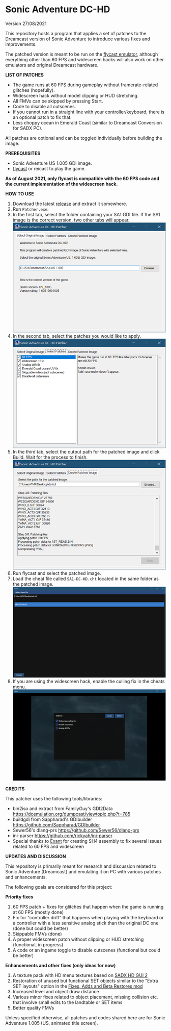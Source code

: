 # Sonic Adventure DC-HD

Version 27/08/2021

This repository hosts a program that applies a set of patches to the Dreamcast version of Sonic Adventure to introduce various fixes and improvements.

The patched version is meant to be run on the [flycast emulator](https://flyinghead.github.io/flycast-builds), although everything other than 60 FPS and widescreen hacks will also work on other emulators and original Dreamcast hardware.

**LIST OF PATCHES**

- The game runs at 60 FPS during gameplay without framerate-related glitches (hopefully).
- Widescreen hack without model clipping or HUD stretching.
- All FMVs can be skipped by pressing Start.
- Code to disable all cutscenes.
- If you cannot run in a straight line with your controller/keyboard, there is an optional patch to fix that.
- Less choppy ocean in Emerald Coast (similar to Dreamcast Conversion for SADX PC).


All patches are optional and can be toggled individually before building the image.


**PREREQUISITES**

- Sonic Adventure US 1.005 GDI image.
- [flycast](https://flyinghead.github.io/flycast-builds/) or reicast to play the game.

**As of August 2021, only flycast is compatible with the 60 FPS code and the current implementation of the widescreen hack.**

**HOW TO USE**
1. Download the latest [release](https://github.com/PiKeyAr/sa1-dc-hd/releases) and extract it somewhere.
2. Run `Patcher.exe`.
3. In the first tab, select the folder containing your SA1 GDI file. If the SA1 image is the correct version, two other tabs will appear.
![Tab1](images/tab1.png)
4. In the second tab, select the patches you would like to apply.
![Tab2](images/tab2.png)
5. In the third tab, select the output path for the patched image and click Build. Wait for the process to finish.
![Tab3](images/tab3.png)
6. Run flycast and select the patched image.
7. Load the cheat file called `SA1-DC-HD.cht` located in the same folder as the patched image.
![Cheat](images/cheat.png)
8. If you are using the widescreen hack, enable the culling fix in the cheats menu.
![Culling](images/culling.png)

**CREDITS**

This patcher uses the following tools/libraries:
- bin2iso and extract from FamilyGuy's GDI2Data https://dcemulation.org/dumpcast/viewtopic.php?t=785
- buildgdi from Sappharad's GDIbuilder https://github.com/Sappharad/GDIbuilder
- Sewer56's dlang-prs https://github.com/Sewer56/dlang-prs
- ini-parser https://github.com/rickyah/ini-parser
- Special thanks to [Exant](https://github.com/Exant64) for creating SH4 assembly to fix several issues related to 60 FPS and widescreen

**UPDATES AND DISCUSSION**

This repository is primarily meant for research and discussion related to Sonic Adventure (Dreamcast) and emulating it on PC with various patches and enhancements.

The following goals are considered for this project:

**Priority fixes**
1) 60 FPS patch + fixes for glitches that happen when the game is running at 60 FPS (mostly done)
2) Fix for "controller drift" that happens when playing with the keyboard or a controller with a less sensitive analog stick than the original DC one (done but could be better)
3) Skippable FMVs (done)
4) A proper widescreen patch without clipping or HUD stretching (functional, in progress)
5) A code or an ingame toggle to disable cutscenes (functional but could be better)

**Enhancements and other fixes (only ideas for now)**
1) A texture pack with HD menu textures based on [SADX HD GUI 2](https://github.com/PiKeyAr/sadx-hd-gui)
2) Restoration of unused but functional SET objects similar to the "Extra SET layouts" option in the [Fixes, Adds and Beta Restores mod](https://github.com/supercoolsonic/Fixes_Adds_BetaRestores)
3) Increased level and object draw distance
4) Various minor fixes related to object placement, missing collision etc. that involve small edits to the landtable or SET items
5) Better quality FMVs

Unless specified otherwise, all patches and codes shared here are for Sonic Adventure 1.005 (US, animated title screen).

